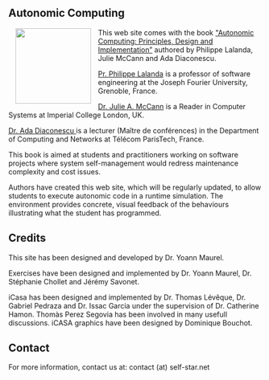 <article markdown="1" class="single-column">

# Autonomic Computing

<img src = "img/book.jpg" style = "float : left; width : 150px; margin : 0 1em 0 1em;"/>

This web site comes with the book <a href="https://www.springer.com/computer/swe/book/978-1-4471-5006-0">"Autonomic Computing: Principles, Design and Implementation”</a> authored by Philippe Lalanda, Julie McCann and Ada Diaconescu. 

<a href="http://membres-liglab.imag.fr/lalanda/">Pr. Philippe Lalanda</a> is a professor of software engineering at the Joseph Fourier University, Grenoble, France.

<a href="http://www.doc.ic.ac.uk/~jamm/">Dr. Julie A. McCann</a> is a Reader in Computer Systems at Imperial College London, UK.

<a href="http://adadiaconescu.there-you-are.com/">Dr. Ada Diaconescu </a> is a lecturer (Maître de conférences) in the Department of Computing and Networks at Télécom ParisTech, France.

This book is aimed at students and practitioners working on software projects where system self-management would redress maintenance complexity and cost issues.

Authors have created this web site, which will be regularly updated, to allow students to execute autonomic code in a runtime simulation. The environment provides concrete, visual feedback of the behaviours illustrating what the student has programmed.

# Credits

This site has been designed and developed by Dr. Yoann Maurel.

Exercises have been designed and implemented by Dr. Yoann Maurel, Dr. Stéphanie Chollet and Jérémy Savonet.

iCasa has been designed and implemented by Dr. Thomas Lévêque, Dr. Gabriel Pedraza and Dr. Issac Garcia under the supervision of Dr. Catherine Hamon. Thomàs Perez Segovia has been involved in many usefull discussions. iCASA graphics have been designed by Dominique Bouchot.

# Contact

For more information, contact us at: contact (at) self-star.net

</article>
